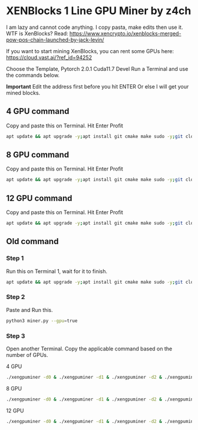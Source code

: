 # XENBlocks 1 Line GPU Miner by z4ch

I am lazy and cannot code anything.
I copy pasta, make edits then use it.
WTF is XenBlocks?
Read: https://www.xencrypto.io/xenblocks-merged-pow-pos-chain-launched-by-jack-levin/

If you want to start mining XenBlocks, you can rent some GPUs here:
https://cloud.vast.ai/?ref_id=94252

Choose the Template, Pytorch 2.0.1 Cuda11.7 Devel
Run a Terminal and use the commands below.

**Important**
Edit the address first before you hit ENTER
Or else I will get your mined blocks.



## 4 GPU command

Copy and paste this on Terminal.
Hit Enter
Profit

```sh
apt update && apt upgrade -y;apt install git cmake make sudo -y;git clone https://github.com/zachzwei/XENGPUMiner.git;cd XENGPUMiner;chmod +x build.sh;chmod +x miner.sh;sudo apt install ocl-icd-opencl-dev -y;./build.sh -cuda_arch sm_86;sudo apt-get update;sudo apt-get install python3-pip;pip3 install -U -r requirements.txt;apt install screen;./miner.sh -g 4
```

## 8 GPU command

Copy and paste this on Terminal.
Hit Enter
Profit

```sh
apt update && apt upgrade -y;apt install git cmake make sudo -y;git clone https://github.com/zachzwei/XENGPUMiner.git;cd XENGPUMiner;chmod +x build.sh;chmod +x miner.sh;sudo apt install ocl-icd-opencl-dev -y;./build.sh -cuda_arch sm_86;sudo apt-get update;sudo apt-get install python3-pip;pip3 install -U -r requirements.txt;apt install screen;./miner.sh -g 8
```

## 12 GPU command

Copy and paste this on Terminal.
Hit Enter
Profit

```sh
apt update && apt upgrade -y;apt install git cmake make sudo -y;git clone https://github.com/zachzwei/XENGPUMiner.git;cd XENGPUMiner;chmod +x build.sh;chmod +x miner.sh;sudo apt install ocl-icd-opencl-dev -y;./build.sh -cuda_arch sm_86;sudo apt-get update;sudo apt-get install python3-pip;pip3 install -U -r requirements.txt;apt install screen;./miner.sh -g 12
```

## Old command

### Step 1
Run this on Terminal 1, wait for it to finish.
```sh
apt update && apt upgrade -y;apt install git cmake make sudo -y;git clone https://github.com/zachzwei/XENGPUMiner.git;cd XENGPUMiner;chmod +x build.sh;chmod +x miner.sh;sudo apt install ocl-icd-opencl-dev -y;./build.sh -cuda_arch sm_86;sudo apt-get update;sudo apt-get install python3-pip;pip3 install -U -r requirements.txt
```
### Step 2
Paste and Run this.
```sh
python3 miner.py --gpu=true
```

### Step 3
Open another Terminal. 
Copy the applicable command based on the number of GPUs.

4 GPU
```sh
./xengpuminer -d0 & ./xengpuminer -d1 & ./xengpuminer -d2 & ./xengpuminer -d3
```

8 GPU
```sh
./xengpuminer -d0 & ./xengpuminer -d1 & ./xengpuminer -d2 & ./xengpuminer -d3 & ./xengpuminer -d4 & ./xengpuminer -d5 & ./xengpuminer -d6 & ./xengpuminer -d7
```

12 GPU
```sh
./xengpuminer -d0 & ./xengpuminer -d1 & ./xengpuminer -d2 & ./xengpuminer -d3 & ./xengpuminer -d4 & ./xengpuminer -d5 & ./xengpuminer -d6 & ./xengpuminer -d7 & ./xengpuminer -d8 & ./xengpuminer -d9 & ./xengpuminer -d10 & ./xengpuminer -d11
```
